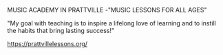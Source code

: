 MUSIC ACADEMY IN PRATTVILLE -"MUSIC LESSONS FOR ALL AGES"

"My goal with teaching is to inspire a lifelong love of learning and to instill the habits that bring lasting success!"

https://prattvillelessons.org/
